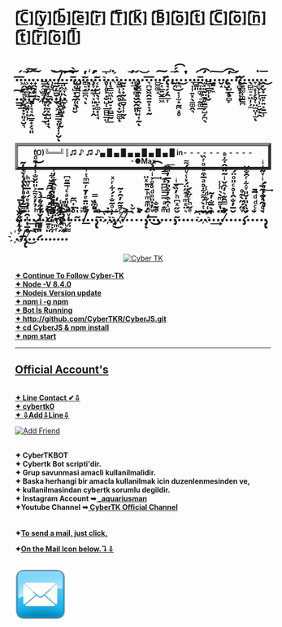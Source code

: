 <html>
</br>
<h1>[̲̅C̲̅][̲̅y̲̅][̲̅b̲̅][̲̅e̲̅][̲̅r̲̅] [̲̅T̲̅][̲̅K̲̅] [̲̅B̲̅][̲̅o̲̅][̲̅t̲̅] [̲̅C̲̅][̲̅o̲̅][̲̅n̲̅][̲̅t̲̅][̲̅r̲̅][̲̅o̲̅][̲̅l̲̅]</h1>
<h1>.̶.͖̗̱̲͔̹͕̬͔͙̞͈̘̮͉́.̛͕̬͉̻͖͞͠.̟̬̩͖̠.̟̖̦͓͙̖͠..͇̭̼̼͇ͅ.̨͙̪̣̝̬̯͔͍͓̰̺̩̟̖.̹̥̘.͍̰̦̳̮͎̬͝.̸̲̤̗͓͈̜̦͓̪͓̯̘͔̹̰̀.̲̩͖̞̖̠̻̙̟͞.͡͡͠.̵̢͔̺͓̠̰̜̘͈̬͠.̨̹̳̪̮̯̜́̀ͅ.̡͕ͅ.̴͚̠̗̳̪͉̕ͅ.҉̖͙̣.̧̛̞̤̳͉͕͈̠̣͎̭͘.̴͔̙̮̺̖͉̤̙͚̟͔̘..̥̹̥̙̣̮̺̜̲̻̺̲̤͟͞.͘҉̜̘̳̫͖̩̮̠͕̻͇̰..̥͇̹͉̯̥̝̖̣̬̼͚ͅ.̰̱͕̟̰̙̳̮̜̹̰ͅ..̛̘͟͞ͅ.̥̞̥̻̣̮̮̭̤͈ͅ.̡̬̻̯͙̖̭͔̰͉̘͎̰́ͅ.͝.̶̶͉̪̬͖̯̱͍͓̞̘̰..̻̼͚̝.̠̩̲͍̮͇͖͠.̷̵̢̘̗̗̯̲͎.̨.̰̗͜͞.͔̪̠͔̹̫̟̰̪̝̥́́͡.͘͜.̛.͏͉͎͎͍͓̖̼͚̭͉.̻̱͈.̵̯̼͙͚͉̠̰͚̲́.̛̫͓͍̰̤̱̥̫̳̗̺̗̪̖͡.͇͉̳̹̩̮.̲̙͓̼.͇͔͠.̬̝.̢̺̞͟ͅ.̖͔̺̗̥̻̙̕͡.͘͝.̵̷̢̻̥̣͎ͅ.̷̬̱̻̫̩͚̳̪.͟.̖̻̫̠̠͖̩͕̼.̞̠̝̹̗̥̜̤̫̤͎̫͘ͅ.̧̻̙̙̹͉̹̠̬͙̭.̭̦̬̟̲͍̙͍͕̱̲̹.͜͞.̲̳͢͠.̹̪.͕͖͈̩͓̹.̵͇̹̘̘̭̲̱̟̗̘͈͡.̛͈͉..̸͏҉̪̘̦̗̮͔̲͉..͕.͚͕͖̩̳̲̟͈̝̩̦̮ͅ.̠͖̘͈ͅ.</h1>
</br>
<table border=5 width=50% cellpadding=5 cellspacing=5>
    <tr>
	  <h1> <th colspan=4>(O)╚══╝║♫ ♪ ♫ ♪▄ █ ▄ █ ▄ ▄ █ ▄ █ ▄ █ in- - - - - - - - - - - -●Max </th></h1>
    </tr>
</table>
</br>
<h1>.̌ͨ̔̄.̛̎͌͂ͬ͊ͣ͗̑̈ͮͬͤ.̏̿̉̒ͭ̾̔́͛̀̇̓̃.͢.ͪ̉̓ͯ͌͐̎̈̌̐̾̒͒ͩ̚͜.͘.̇̀ͬ.ͬ̑ͩ̅̑́͆̑̕.ͤ̄̽̓̔͗ͦ̂͋̒ͬ.ͧ̊̇ͮ̊͛͑̂͗.̷̡͝.̾̓̎̽ͣͨ̿͌͆̚.̀́.̊͂̍͆͂.̴̍̇.͐̚.̸̾͊̈̄ͤ̓̄ͬ̅ͫͭ̚.͐͟.̍̎͆̏̚.̴̡̢́͋ͨ̿.̏ͣ̉͠..͗ͦ͂̐͐́͋ͬͯ҉҉͠.҉̡͜.ͬ͌̃̓̑͐̃̚.̸.̷̀͐̆̀͡...͐̓ͮͨ̉̀́.̡̨ͩͫ͊ͫͪ̄ͪͯ̈͟.̶ͮ̓̇̎ͦͩ̊ͦ͐ͥ̂̉͢͡.͒̃̐̚͜.̡.ͫ͊ͣ̿̿͆͆̇͊̿́͞͞.ͩ͑̑͒̓̐̎̉̅̓ͧ̏..̴̡̌̋ͯ͆ͪ̓̏̌ͥ͟..͛̈ͤͫͣ͊̋̈́̽̾ͮ̈́͌.ͤ̌ͪͨ̋̀́.̆͘.͡.̆ͭ̀͐͌͋̊ͣ̅͒ͩͦͬ̏.̌͑ͪ̐ͩͭ҉͝.̑̀̅̐̓̃̕.͘͢.̎̔͌ͫ̀͛ͪ̾.̛͋̿̑͊͛̒̂̌ͥ̃̈́̂͋ͤ.̷͛͐͑.̆̅̓̐̑̍̊ͨ̎ͦ̈́͆..ͮ̋́̋̀͊̊.̷̡̛̆̏̽̎̇̌̎ͮ͋ͬ̑̐̆.̌.ͬͨͩͩ̅̄̚..ͥͩ̔̐̓ͣ́͘͢.̡̢̀ͩ̂ͯ͊́͂̅́ͥͮ̃͑ͥ.ͤ̔͒ͦͮ҉.̵̸́͋ͮ̋̋̔͝.̡̢̑̅ͭͭ̑̈ͯ̉ͤ́ͣ̅ͮ̏ͪ͟.̸̈ͤ͜͡.̅̇́̌.̷͑͋̔̽ͬ̃́͋̉̀̅.̉̎̌ͥ̆ͭ͒ͪ͞.̎ͤ̄̃̌ͭ̅̀̕͡.͋͐ͧ̒̄ͪ͗̉̈̇̂̒̅̆͋.ͬͫ͑͂̈́́̂͊̒.̋͛ͪ͒̒̉̎̾̚.̛ͩͪ̉̉̆̏̎̽.͌̈́̓ͮ̓̀̚</h1>

<div align="center"><a href="https://instagram.com/_aquariusman"><img src="https://images.cooltext.com/5135666.gif" width="576" height="104" alt="Cyber TK" /></div>
</br><b>✦    Continue To Follow Cyber-TK </b>
</br><b>✦    Node -V 8.4.0 </b>
</br><b>✦    Nodejs Version update  </b>
</br><b>✦   npm i -g npm </b>
</hr>
</br><b>✦   Bot İs Running </b>
</br><b>✦    http://github.com/CyberTKR/CyberJS.git </b>
</br><b>✦   cd CyberJS & npm install </b>
</br><b>✦   npm start </b>
<b><hr/></b>
<h2><b> Official Account's </b></h2>
</br><b>✦  Line Contact ✔⇩ </b>
</br><b>✦  cybertk0  </b>
</br><b>✦ ⇩Add⇩Line⇩ </b>
<p><a href="https://line.me/R/ti/p/~cybertk0" rel="nofollow"><img height="36" border="0" alt="Add Friend" src="https://camo.githubusercontent.com/035d0206e65dfbdfb7cdabbd6f5a1f4fb59f0e41/68747470733a2f2f7363646e2e6c696e652d617070732e636f6d2f6e2f6c696e655f6164645f667269656e64732f62746e2f656e2e706e67" data-canonical-src="https://scdn.line-apps.com/n/line_add_friends/btn/en.png" style="max-width:100%;"></a></p>
</br><b>✦    CyberTKBOT </b>
</br><b>✦    Cybertk Bot scripti'dir. </b>
</br><b>✦   Grup savunmasi amacli kullanilmalidir. </b>
</br><b>✦ Baska herhangi bir amacla kullanilmak icin duzenlenmesinden ve, </b>
</br><b>✦   kullanilmasindan cybertk sorumlu degildir. </b>
<br/><b>✦ İnstagram Account ➥<a href="http://instagram.com/_aquariusman " title="Tolga instagram Account"> _aquariusman </a> </b>
<br/><b>✦Youtube Channel ➥<a href="https://youtube.com/channel/UC9AyYKWovERexyOFy3h4rdw" title="CyberTK Youtube Channel"> CyberTK Official Channel </a></b>
</br>
</br>
<br/><b>✦<a href="mailto:tolgajames2@gmail.com">To send a mail, just click,<b> </a>
</br><p><b>✦<a href="mailto:tolgajames2@gmail.com">On the Mail Icon below.↴⇩<b> </a></p>
</br><a href="mailto:tolgajames2@gmail.com"> <img src="https://github.com/CyberTKR/CyberJS/blob/master/CyberJS/curve-thrift/mail.png" width=100/></a>
</body>
 </html>
